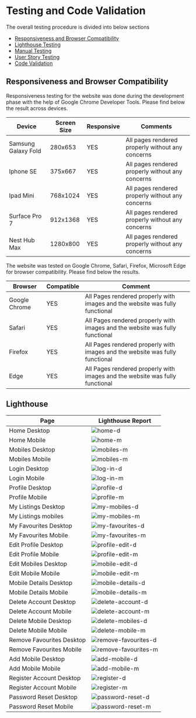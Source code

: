 # Testing and Code Validation

The overall testing procedure is divided into below sections

- [Responsiveness and Browser Compatibility](#responsiveness-and-browser-compatibility)
- [Lighthouse Testing](#Lighthouse-testing)
- [Manual Testing](#manual-testing)
- [User Story Testing](#user-story-testing)
- [Code Validation](#code-validation)


## Responsiveness and Browser Compatibility

Responsiveness testing for the website was done during the development phase with the help of Google Chrome Developer Tools. Please find below the result across devices.

| Device              | Screen Size | Responsive | Comments                                          |                                            
| ------------------- | ----------- | ---------- | -------------------------------------------------|
| Samsung Galaxy Fold | 280x653     | YES        | All pages rendered properly without any concerns |                            
| Iphone SE           | 375x667     | YES        | All pages rendered properly without any concerns |                                            
| Ipad Mini           | 768x1024    | YES        | All pages rendered properly without any concerns |                                            
| Surface Pro 7       | 912x1368    | YES        | All pages rendered properly without any concerns |                                            
| Nest Hub Max        | 1280x800    | YES        | All pages rendered properly without any concerns |


The website was tested on Google Chrome, Safari, Firefox, Microsoft Edge for browser compatibility. Please find below the results.

| Browser       | Compatible | Comment                                                                      |
| --------------| ---------- | -----------------------------------------------------------------------------|
| Google Chrome | YES        | All Pages rendered properly with images and the website was fully functional |  
| Safari        | YES        | All Pages rendered properly with images and the website was fully functional |           
| Firefox       | YES        | All Pages rendered properly with images and the website was fully functional |              
| Edge          | YES        | All Pages rendered properly with images and the website was fully functional |     


## Lighthouse

|Page|Lighthouse Report|
|----|-----------------|
|Home Desktop|![home-d](./assets/testing/lighthouse/home-d.jpeg) |
|Home Mobile|![home-m](./assets/testing/lighthouse/home-m.jpeg) |
|Mobiles Desktop|![mobiles-m](./assets/testing/lighthouse/all-mobiles-d.jpeg) |
|Mobiles Mobile|![mobiles-m](./assets/testing/lighthouse/all-mobiles-m.jpeg) |
|Login Desktop|![log-in-d](./assets/testing/lighthouse/log-in-d.jpeg) |
|Login Mobile|![log-in-m](./assets/testing/lighthouse/log-in-m.jpeg) |
|Profile Desktop|![profile-d](./assets/testing/lighthouse/profile-d.jpeg) |
|Profile Mobile|![profile-m](./assets/testing/lighthouse/profile-m.jpeg) |
|My Listings Desktop|![my-mobiles-d](./assets/testing/lighthouse/my-mobiles-d.jpeg) |
|My Listings mobiles|![my-mobiles-m](./assets/testing/lighthouse/my-mobiles-m.jpeg) |
|My Favourites Desktop|![my-favourites-d](./assets/testing/lighthouse/my-favourites-d.jpeg) |
|My Favourites Mobile|![my-favourites-m](./assets/testing/lighthouse/my-favourites-m.jpeg) |
|Edit Profile Desktop|![profile-edit-d](./assets/testing/lighthouse/profile-edit-d.jpeg) |
|Edit Profile Mobile|![profile-edit-m](./assets/testing/lighthouse/profile-edit-m.jpeg) |
|Edit Mobiles Desktop|![mobile-edit-d](./assets/testing/lighthouse/mobile-edit-d.jpeg) |
|Edit Mobile Mobile|![mobile-edit-m](./assets/testing/lighthouse/mobile-edit-m.jpeg) |
|Mobile Details Desktop|![mobile-details-d](./assets/testing/lighthouse/mobile-details-d.jpeg) |
|Mobile Details Mobile|![mobile-details-m](./assets/testing/lighthouse/mobile-details-m.jpeg) |
|Delete Account Desktop|![delete-account-d](./assets/testing/lighthouse/delete-account-d.jpeg) |
|Delete Account Mobile|![delete-account-m](./assets/testing/lighthouse/delete-account-m.jpeg) |
|Delete Mobile Desktop|![delete-mobiles-d](./assets/testing/lighthouse/delete-mobiles-d.jpeg) |
|Delete Mobile Mobile|![delete-mobile-m](./assets/testing/lighthouse/delete-mobiles-m.jpeg) |
|Remove Favourites Desktop|![remove-favourites-d](./assets/testing/lighthouse/remove-favourites-d.jpeg) |
|Remove Favourites Mobile|![remove-favourites-m](./assets/testing/lighthouse/remove-favourites-m.jpeg) |
|Add Mobile Desktop|![add-mobile-d](./assets/testing/lighthouse/add-mobiles-d.jpeg) |
|Add Mobile Mobile|![add-mobile-m](./assets/testing/lighthouse/add-mobile-m.jpeg) |
|Register Account Desktop|![register-d](./assets/testing/lighthouse/register-d.jpeg) |
|Register Account Mobile|![register-m](./assets/testing/lighthouse/register-m.jpeg) |
|Password Reset Desktop|![password-reset-d](./assets/testing/lighthouse/password-reset-d.jpeg) |
|Password Reset Mobile|![password-reset-m](./assets/testing/lighthouse/password-reset-m.jpeg) |
